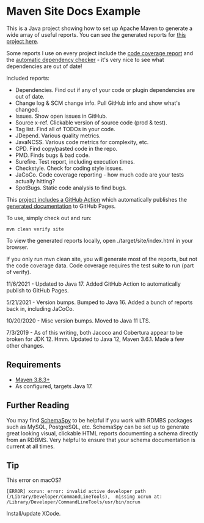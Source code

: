 # Maven Site Docs Example

This is a Java project showing how to set up Apache Maven to generate a wide array of useful reports. You can see
the generated reports for [this project here](https://wiverson.github.io/maven-site-docs-example/).

Some reports I use on every project include
the [code coverage report](https://wiverson.github.io/maven-site-docs-example/jacoco/index.html) and
the [automatic dependency checker](https://wiverson.github.io/maven-site-docs-example/dependency-updates-report.html) -
it's very nice to see what dependencies are out of date!

Included reports:

- Dependencies. Find out if any of your code or plugin dependencies are out of date.
- Change log & SCM change info. Pull GitHub info and show what's changed.
- Issues. Show open issues in GitHub.
- Source x-ref. Clickable version of source code (prod & test).
- Tag list. Find all of TODOs in your code.
- JDepend. Various quality metrics.
- JavaNCSS. Various code metrics for complexity, etc.
- CPD. Find copy/pasted code in the repo.
- PMD. Finds bugs & bad code.
- Surefire. Test report, including execution times.
- Checkstyle. Check for coding style issues.
- JaCoCo. Code coverage reporting - how much code are your tests actually hitting?
- SpotBugs. Static code analysis to find bugs.


This [project includes a GitHub Action](https://github.com/wiverson/maven-site-docs-example/blob/main/.github/workflows/maven-package.yml)
which automatically publishes the [generated documentation](https://wiverson.github.io/maven-site-docs-example/) to
GitHub Pages.

To use, simply check out and run:

``mvn clean verify site
``

To view the generated reports locally, open ./target/site/index.html in your browser.

If you only run mvn clean site, you will generate most of the reports, but not the code coverage data. Code coverage
requires the test suite to run (part of verify).

11/6/2021 - Updated to Java 17. Added GitHub Action to automatically publish to GitHub Pages.

5/21/2021 - Version bumps. Bumped to Java 16. Added a bunch of reports back in, including JaCoCo.

10/20/2020 - Misc version bumps. Moved to Java 11 LTS.

7/3/2019 - As of this writing, both Jacoco and Cobertura appear to be broken for JDK 12. Hmm. Updated to Java 12, Maven
3.6.1. Made a few other changes.

## Requirements

- [Maven 3.8.3+](http://maven.apache.org/)
- As configured, targets Java 17.

## Further Reading

You may find [SchemaSpy](http://schemaspy.org) to be helpful if you work with RDMBS packages such as MySQL, PostgreSQL,
etc. SchemaSpy can be set up to generate great looking visual, clickable HTML reports documenting a schema directly from
an RDBMS. Very helpful to ensure that your schema documentation is current at all times.

## Tip

This error on macOS?

``
[ERROR] xcrun: error: invalid active developer path (/Library/Developer/CommandLineTools), 
missing xcrun at: /Library/Developer/CommandLineTools/usr/bin/xcrun
``

Install/update XCode.
